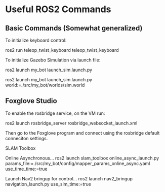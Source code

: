 # Useful ROS2 Commands

## Basic Commands (Somewhat generalized)

To initialize keyboard control:

ros2 run teleop_twist_keyboard teleop_twist_keyboard

To initialize Gazebo Simulation via launch file:

ros2 launch my_bot launch_sim.launch.py

ros2 launch my_bot launch_sim.launch.py world:=./src/my_bot/worlds/sim.world

## Foxglove Studio

To enable the rosbridge service, on the VM run:

ros2 launch rosbridge_server rosbridge_websocket_launch.xml

Then go to the Foxglove program and connect using the rosbridge default conneciton settings.

SLAM Toolbox

Online Asynchronous...
ros2 launch slam_toolbox online_async_launch.py params_file:=./src/my_bot/config/mapper_params_online_async.yaml use_time_time:=true

Launch Nav2 bringup for control...
ros2 launch nav2_bringup navigation_launch.py use_sim_time:=true
